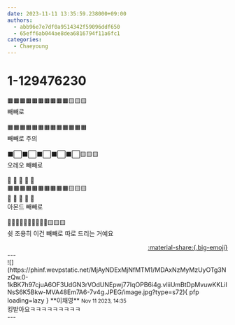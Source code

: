 ```yaml
---
date: 2023-11-11 13:35:59.238000+09:00
authors:
  - abb96e7e7df0a9514342f59096ddf650
  - 65eff6ab044ae8dea6816794f11a6fc1
categories:
  - Chaeyoung
---
```


# 1-129476230

<div class="post-container" markdown="1">
<div class="content-container md-sidebar__scrollwrap" markdown="1">

🟫🟫🟫🟫🟫🟫🟫🟫🟫🟫🟨🟨🟨<br>빼빼로<br><br>🟧🟧🟧🟧🟧🟧🟧🟧🟧🟧🟧🟧🟧<br>빼빼로 주의<br><br>⬛⬜⬛⬜⬛⬜⬛⬜⬛⬜🟨🟨🟨<br>오레오 빼빼로<br><br>🔸    🔸     🔸     🔸    🔸<br>🟫🟫🟫🟫🟫🟫🟫🟫🟫🟫🟨🟨🟨<br>    🔸    🔸    🔸    🔸     🔸<br>아몬드 빼빼로<br><br>💟💟💟💟💟💟💟💟💟💟🟨🟨🟨<br>쉿 조용히 이건 빼빼로 따로 드리는 거예요

</div>
</div>

<div style="text-align: right;" markdown="1">
<a href="https://weverse.io/fromis9/fanpost/1-129476230" style="text-align: right;">:material-share:{.big-emoji}</a>
</div>
---

<div class="comments-container md-sidebar__scrollwrap" markdown="1">
<div class="comment" markdown="1">
<div class='id-container' markdown="1">
![](https://phinf.wevpstatic.net/MjAyNDExMjNfMTM1/MDAxNzMyMzUyOTg3NzQw.0-1kBK7h97cjuA6OF3UdGN3rVOdUNEpwj77IqOPB6i4g.vliiUmBtDpMvuwKKLiINsS6K5Bkw-MVA48Em7A6-7v4g.JPEG/image.jpg?type=s72){ pfp loading=lazy }
**<span class="artist">이채영</span>** <small>Nov 11 2023, 14:35</small><br>
</div>
<div class='comment-body' markdown="1">
킹받아요ㅋㅋㅋㅋㅋㅋㅋㅋㅋ
</div>
</div>
</div>
---
